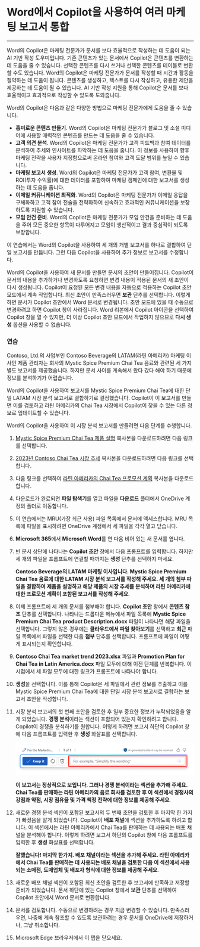 # Word에서 Copilot을 사용하여 여러 마케팅 보고서 통합
---
Word의 Copilot은 마케팅 전문가가 문서를 보다 효율적으로 작성하는 데 도움이 되는 AI 기반 작성 도우미입니다. 기존 콘텐츠가 있는 문서에서 Copilot은 콘텐츠를 변환하는 데 도움을 줄 수 있습니다. 선택한 콘텐츠를 다시 쓰거나 선택한 콘텐츠를 테이블로 변환할 수도 있습니다. Word의 Copilot은 마케팅 전문가가 문서를 작성할 때 시간과 활동을 절약하는 데 도움이 됩니다. 콘텐츠를 생성하고, 텍스트를 다시 작성하고, 유용한 제안을 제공하는 데 도움이 될 수 있습니다. AI 기반 작성 지원을 통해 Copilot은 문서를 보다 효율적이고 효과적으로 작성할 수 있도록 도와줍니다.

Word의 Copilot은 다음과 같은 다양한 방법으로 마케팅 전문가에게 도움을 줄 수 있습니다.

 -  **흥미로운 콘텐츠 만들기**. Word의 Copilot은 마케팅 전문가가 블로그 및 소셜 미디어에 사용할 매력적인 콘텐츠를 만드는 데 도움을 줄 수 있습니다.
 -  **고객 의견 분석**. Word의 Copilot은 마케팅 전문가가 고객 피드백과 참여 데이터를 분석하여 추세와 인사이트를 파악하는 데 도움을 줍니다. 이 정보를 사용하여 향후 마케팅 전략을 사용자 지정함으로써 온라인 참여와 고객 도달 범위를 높일 수 있습니다.
 -  **마케팅 보고서 생성**. Word의 Copilot은 마케팅 전문가가 고객 참여, 변환율 및 ROI(투자 수익률)에 대한 데이터를 포함하여 마케팅 캠페인에 대한 보고서를 생성하는 데 도움을 줍니다.
 -  **이메일 커뮤니케이션 최적화**. Word의 Copilot은 마케팅 전문가가 이메일 응답을 구체화하고 고객 참여 전술을 전략화하여 신속하고 효과적인 커뮤니케이션을 보장하도록 지원할 수 있습니다.
 -  **모임 안건 준비**. Word의 Copilot은 마케팅 전문가가 모임 안건을 준비하는 데 도움을 주어 모든 중요한 항목이 다루어지고 모임이 생산적이고 결과 중심적이 되도록 보장합니다.

이 연습에서는 Word의 Copilot을 사용하여 세 개의 개별 보고서를 하나로 결합하여 단일 보고서를 만듭니다. 그런 다음 Copilot을 사용하여 추가 정보로 보고서를 수정합니다.

Word의 Copilot을 사용하여 새 문서를 만들면 문서의 초안이 만들어집니다. Copilot이 문서의 내용을 추가하거나 변경하도록 요청하면 변경 내용이 적용된 문서의 새 초안이 다시 생성됩니다. Copilot이 요청된 모든 변경 내용을 자동으로 적용하는 Copilot 초안 모드에서 계속 작업합니다. 최신 초안이 만족스러우면 **보관** 단추를 선택합니다. 이렇게 하면 문서가 Copilot 초안에서 Word 문서로 변경됩니다. 초안 모드에 있을 때 수동으로 변경하려고 하면 Copilot 창이 사라집니다. Word 리본에서 Copilot 아이콘을 선택하여 Copilot 창을 열 수 있지만, 더 이상 Copilot 초안 모드에서 작업하지 않으므로 **다시 생성** 옵션을 사용할 수 없습니다.

### 연습

Contoso, Ltd.의 사업부인 Contoso Beverage의 LATAM(라틴 아메리카) 마케팅 이사인 제품 관리자는 회사의 Mystic Spice Premium Chai Tea 음료와 관련된 세 가지 별도 보고서를 제공했습니다. 하지만 문서 사이를 계속해서 왔다 갔다 해야 하기 때문에 정보를 분석하기가 어렵습니다.

Word의 Copilot을 사용하여 보고서를 Mystic Spice Premium Chai Tea에 대한 단일 LATAM 시장 분석 보고서로 결합하기로 결정했습니다. Copilot이 이 보고서를 만들면 이를 검토하고 라틴 아메리카의 Chai Tea 시장에서 Copilot이 찾을 수 있는 다른 정보로 업데이트할 수 있습니다.

Word의 Copilot을 사용하여 이 시장 분석 보고서를 만들려면 다음 단계를 수행합니다.

1.  [Mystic Spice Premium Chai Tea 제품 설명](https://edxinteractivepage.blob.core.windows.net/ms-4004/Mystic%20Spice%20Premium%20Chai%20Tea%20product%20description.docx) 복사본을 다운로드하려면 다음 링크를 선택합니다.
2.  [2023년 Contoso Chai Tea 시장 추세](https://edxinteractivepage.blob.core.windows.net/ms-4004/Contoso%20Chai%20Tea%20market%20trends%202023.docx) 복사본을 다운로드하려면 다음 링크를 선택합니다.
3.  다음 링크를 선택하여 [라틴 아메리카의 Chai Tea 프로모션 계획](https://edxinteractivepage.blob.core.windows.net/ms-4004/Promotion%20Plan%20for%20Chai%20Tea%20in%20Latin%20America.docx) 복사본을 다운로드합니다.
4.  다운로드가 완료되면 **파일 탐색기**를 열고 파일을 **다운로드** 폴더에서 OneDrive 계정의 폴더로 이동합니다.
5.  이 연습에서는 MRU(가장 최근 사용) 파일 목록에서 문서에 액세스합니다. MRU 목록에 파일을 표시하려면 OneDrive 계정에서 세 파일을 각각 열고 닫습니다.
6.  **Microsoft 365**에서 **Microsoft Word**를 연 다음 비어 있는 새 문서를 엽니다.
7.  빈 문서 상단에 나타나는 **Copilot 초안** 창에서 다음 프롬프트를 입력합니다. 하지만 세 개의 파일을 프롬프트에 연결할 때까지는 **생성** 단추를 선택하지 마세요.
    
    **Contoso Beverage의 LATAM 마케팅 이사입니다. Mystic Spice Premium Chai Tea 음료에 대한 LATAM 시장 분석 보고서를 작성해 주세요. 세 개의 첨부 파일을 결합하여 제품을 설명하고 해당 제품의 시장 추세를 분석하며 라틴 아메리카에 대한 프로모션 계획이 포함된 보고서를 작성해 주세요**.
8.  이제 프롬프트에 세 개의 문서를 첨부해야 합니다. **Copilot 초안** 창에서 **콘텐츠 참조** 단추를 선택합니다. 나타나는 드롭다운 메뉴에서 파일 목록에 **Mystic Spice Premium Chai Tea product Description.docx** 파일이 나타나면 해당 파일을 선택합니다. 그렇지 않은 경우에는 **클라우드에서 파일 찾아보기**를 선택하고 **최근** 파일 목록에서 파일을 선택한 다음 **첨부** 단추를 선택합니다. 프롬프트에 파일이 어떻게 표시되는지 확인합니다.
9.  **Contoso Chai Tea market trend 2023.xlsx** 파일과 **Promotion Plan for Chai Tea in Latin America.docx** 파일 모두에 대해 이전 단계를 반복합니다. 이 시점에서 세 파일 모두에 대한 링크가 프롬프트에 나타나야 합니다.
10. **생성**을 선택합니다. 이를 통해 Copilot은 세 파일에서 관련 정보를 추출하고 이를 Mystic Spice Premium Chai Tea에 대한 단일 시장 분석 보고서로 결합하는 보고서 초안을 작성합니다.
11. 시장 분석 보고서의 첫 번째 초안을 검토한 후 일부 중요한 정보가 누락되었음을 알게 되었습니다. **경쟁 분석**이라는 섹션이 포함되어 있는지 확인하려고 합니다. Copilot이 경쟁을 분석하기를 원합니다. 이렇게 하려면 보고서 하단의 Copilot 창에 다음 프롬프트를 입력한 후 **생성** 화살표를 선택합니다.
    
    ![Word 문서 하단에 나타나는 Copilot 프롬프트 창을 보여 주는 스크린샷.](../media/copilot-window-word-a5ec12f6.png)
    
    
    **이 보고서는 정상적으로 보입니다. 그러나 경쟁 분석이라는 섹션을 추가해 주세요. Chai Tea를 판매하는 라틴 아메리카의 음료 회사를 검토한 후 이 섹션에서 경쟁사의 강점과 약점, 시장 점유율 및 가격 책정 전략에 대한 정보를 제공해 주세요**.
12. 새로운 경쟁 분석 섹션이 포함된 보고서의 두 번째 초안을 검토한 후 마지막 한 가지가 빠졌음을 알게 되었습니다. Copilot이 **배포 채널**에 섹션을 추가하도록 하려고 합니다. 이 섹션에서는 라틴 아메리카에서 Chai Tea를 판매하는 데 사용되는 배포 채널을 분석해야 합니다. 이렇게 하려면 보고서 하단의 Copilot 창에 다음 프롬프트를 입력한 후 **생성** 화살표를 선택합니다.
    
    **잘했습니다! 마지막 한가지. 배포 채널이라는 섹션을 추가해 주세요. 라틴 아메리카에서 Chai Tea를 판매하는 데 사용되는 배포 채널을 검토한 다음 이 섹션에서 사용되는 소매점, 도매업체 및 배포자 형식에 대한 정보를 제공해 주세요**.
13. 새로운 배포 채널 섹션이 포함된 최신 초안을 검토한 후 보고서에 만족하고 저장할 준비가 되었습니다. 문서 하단에 있는 Copilot 창에서 **보관** 단추를 선택하여 Copilot 초안에서 Word 문서로 변환합니다.
14. 문서를 검토합니다. 수동으로 변경하려는 경우 지금 변경할 수 있습니다. 만족스러우면, 나중에 계속 참조할 수 있도록 보관하려는 경우 문서를 OneDrive에 저장하거나, 그냥 취소합니다.
15. Microsoft Edge 브라우저에서 이 탭을 닫으세요.
